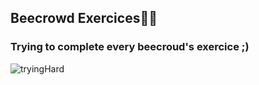 ## Beecrowd Exercices🥊🧮

### Trying to complete every beecroud's exercice ;)
![tryingHard](https://media0.giphy.com/media/6SuM7k7BcnUqEHP6NM/giphy.gif?cid=ecf05e4728ve9j70d8i55cw9w1mb2287fm7nzcqvmxdsm8kq&rid=giphy.gif&ct=g)

